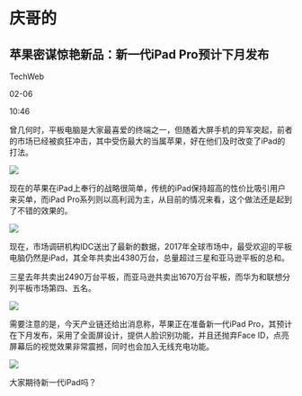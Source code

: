 # 庆哥的

## 苹果密谋惊艳新品：新一代iPad Pro预计下月发布

TechWeb

02-06

10:46

曾几何时，平板电脑是大家最喜爱的终端之一，但随着大屏手机的异军突起，前者的市场已经被疯狂冲击，其中受伤最大的当属苹果，好在他们及时改变了iPad的打法。

![](https://t12.baidu.com/it/u=1163539928,1108742576&fm=173&s=1912825DE9E7E7575885E8D30300E033&w=600&h=442&img.JPEG)

现在的苹果在iPad上奉行的战略很简单，传统的iPad保持超高的性价比吸引用户来买单，而iPad Pro系列则以高利润为主，从目前的情况来看，这个做法还是起到了不错的效果的。

![](https://t10.baidu.com/it/u=2351497971,4021280346&fm=173&s=0D20753217524463165DF0CA0000C0B2&w=600&h=293&img.JPEG)

现在，市场调研机构IDC送出了最新的数据，2017年全球市场中，最受欢迎的平板电脑仍然是iPad，其全年共卖出4380万台，总量超过三星和亚马逊平板的总和。

三星去年共卖出2490万台平板，而亚马逊共卖出1670万台平板，而华为和联想分列平板市场第四、五名。

![](https://t12.baidu.com/it/u=2536780499,2476038134&fm=173&s=2D2075321F1A444B0ED5F0CA0000C0B1&w=600&h=338&img.JPEG)

需要注意的是，今天产业链还给出消息称，苹果正在准备新一代iPad Pro，其预计在下月发布，采用了全面屏设计，提供人脸识别功能，并且还抛弃Face ID，点亮屏幕后的视觉效果非常震撼，同时也会加入无线充电功能。

![](https://t11.baidu.com/it/u=912286702,4094923554&fm=173&s=7F93870800D77BCA40AF05F60300A02A&w=600&h=600&img.JPEG)

大家期待新一代iPad吗？



